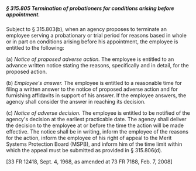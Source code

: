 ##### § 315.805 Termination of probationers for conditions arising before appointment. #####

Subject to § 315.803(b), when an agency proposes to terminate an employee serving a probationary or trial period for reasons based in whole or in part on conditions arising before his appointment, the employee is entitled to the following:

(a) *Notice of proposed adverse action.* The employee is entitled to an advance written notice stating the reasons, specifically and in detail, for the proposed action.

(b) *Employee's answer.* The employee is entitled to a reasonable time for filing a written answer to the notice of proposed adverse action and for furnishing affidavits in support of his answer. If the employee answers, the agency shall consider the answer in reaching its decision.

(c) *Notice of adverse decision.* The employee is entitled to be notified of the agency's decision at the earliest practicable date. The agency shall deliver the decision to the employee at or before the time the action will be made effective. The notice shall be in writing, inform the employee of the reasons for the action, inform the employee of his right of appeal to the Merit Systems Protection Board (MSPB), and inform him of the time limit within which the appeal must be submitted as provided in § 315.806(d).

[33 FR 12418, Sept. 4, 1968, as amended at 73 FR 7188, Feb. 7, 2008]